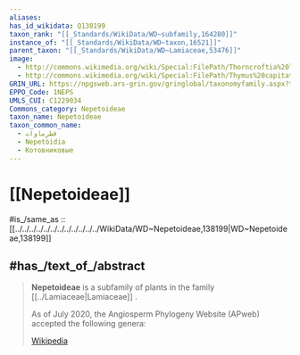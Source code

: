 ```yaml
---
aliases:
has_id_wikidata: Q138199
taxon_rank: "[[_Standards/WikiData/WD~subfamily,164280]]"
instance_of: "[[_Standards/WikiData/WD~taxon,16521]]"
parent_taxon: "[[_Standards/WikiData/WD~Lamiaceae,53476]]"
image:
  - http://commons.wikimedia.org/wiki/Special:FilePath/Thorncroftia%20longiflora%20145-8824.jpg
  - http://commons.wikimedia.org/wiki/Special:FilePath/Thymus%20capitatus.jpg
GRIN_URL: https://npgsweb.ars-grin.gov/gringlobal/taxonomyfamily.aspx?type=subfamily&id=2094
EPPO_Code: 1NEPS
UMLS_CUI: C1229034
Commons_category: Nepetoideae
taxon_name: Nepetoideae
taxon_common_name:
  - قطرماوات
  - Nepetòidia
  - Котовниковые
---
```


# [[Nepetoideae]] 

#is_/same_as :: [[../../../../../../../../../../../../WikiData/WD~Nepetoideae,138199|WD~Nepetoideae,138199]] 

## #has_/text_of_/abstract 

> **Nepetoideae** is a subfamily of plants in the family [[../Lamiaceae|Lamiaceae]] .
>
> As of July 2020, the Angiosperm Phylogeny Website (APweb) accepted the following genera:
>
> [Wikipedia](https://en.wikipedia.org/wiki/Nepetoideae) 

